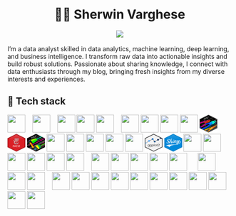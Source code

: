 <h1 align="center">🏄‍♂️ Sherwin Varghese</h1>
<p align="center">
  <a href="https://github.com/DenverCoder1/readme-typing-svg"><img src="https://readme-typing-svg.herokuapp.com?font=Time+New+Roman&color=cyan&size=25&center=true&vCenter=true&width=600&height=100&lines=The+Data+Guy..&hearts;++;Machine+Learning+Enthusiast..🚀;Data+Analytics..🔍;Business+Analytics..📊;Business+Intelligence..📈;Love+to+learn+new+stuffs..<3"></a>
 
I’m a data analyst skilled in data analytics, machine learning, deep learning, and business intelligence. I transform raw data into actionable insights and build robust solutions. Passionate about sharing knowledge, I connect with data enthusiasts through my blog, bringing fresh insights from my diverse interests and experiences.

## 🔧 Tech stack

[<img height="40" width="40" src="https://cdn.simpleicons.org/python">](https://www.python.org/) &nbsp;&nbsp;
[<img height="40" width="40" src="https://cdn.simpleicons.org/cplusplus">](https://www.python.org/) &nbsp;&nbsp;
[<img height="40" width="40" src="https://cdn.simpleicons.org/html5">](https://www.linux.org/)
[<img height="40" width="40" src="https://cdn.simpleicons.org/javascript">](https://www.linux.org/)
[<img height="40" width="40" src="https://cdn.simpleicons.org/r">](https://www.python.org/) &nbsp;&nbsp;
[<img height="40" width="40" src="https://cdn.simpleicons.org/pandas">](https://pandas.pydata.org/)
[<img height="40" width="40" src="https://cdn.simpleicons.org/polars">](https://www.pola.rs/)
[<img height="40" width="40" src="https://cdn.simpleicons.org/duckdb">](https://pypi.org/)
[<img height="40" width="40" src="https://cdn.simpleicons.org/numpy">](https://numpy.org/)
<img height="40" width="40" src="https://github.com/rstudio/hex-stickers/blob/main/SVG/dplyr.svg">
<img height="40" width="40" src="https://github.com/rstudio/hex-stickers/blob/main/SVG/rvest.svg">
<img height="40" width="40" src="https://github.com/rstudio/hex-stickers/blob/main/SVG/tidyr.svg">
[<img height="40" width="40" src="https://cdn.simpleicons.org/scikitlearn">](https://scikit-learn.org/stable/)
[<img height="40" width="40" src="https://cdn.simpleicons.org/openstreetmap">](https://docs.pydantic.dev/latest/)
[<img height="40" width="40" src="https://cdn.simpleicons.org/flask">](https://fastapi.tiangolo.com/)
[<img height="40" width="40" src="https://cdn.simpleicons.org/streamlit">](https://fastapi.tiangolo.com/)
[<img height="40" width="40" src="https://cdn.simpleicons.org/plotly">](https://plotly.com/python/)
<img height="40" width="40" src="https://github.com/rstudio/hex-stickers/blob/main/SVG/ggplot2.svg">
<img height="40" width="40" src="https://github.com/rstudio/hex-stickers/blob/main/SVG/shiny.svg">
[<img height="40" width="40" src="https://cdn.simpleicons.org/pytest">](https://docs.pytest.org/)
[<img height="40" width="40" src="https://cdn.simpleicons.org/materialformkdocs">](https://pytorch.org/)
[<img height="40" width="40" src="https://cdn.simpleicons.org/quarto">](https://pypi.org/)
[<img height="40" width="40" src="https://cdn.simpleicons.org/poetry">](https://pypi.org/)
[<img height="40" width="40" src="https://cdn.simpleicons.org/pytorch">](https://pypi.org/)
[<img height="40" width="40" src="https://cdn.simpleicons.org/tensorflow">](https://www.rust-lang.org/) &nbsp;&nbsp;
[<img height="40" width="40" src="https://cdn.simpleicons.org/keras">](https://beta.ruff.rs/docs/)
[<img height="40" width="40" src="https://cdn.simpleicons.org/opencv">](https://fastapi.tiangolo.com/)
[<img height="40" width="40" src="https://cdn.simpleicons.org/postgresql">](https://www.postgresql.org/)
[<img height="40" width="40" src="https://cdn.simpleicons.org/sqlite">](https://www.sqlite.org/index.html)
[<img height="40" width="40" src="https://cdn.simpleicons.org/mysql">](https://prestodb.io/) &nbsp;&nbsp;&nbsp;&nbsp;
[<img height="40" width="40" src="https://cdn.simpleicons.org/googlebigquery">](https://scipy.org/)
[<img height="40" width="40" src="https://cdn.simpleicons.org/snowflake">](https://code.visualstudio.com/docs) 
[<img height="40" width="40" src="https://cdn.simpleicons.org/mongodb">](https://kubernetes.io/) &nbsp;&nbsp;
[<img height="40" width="40" src="https://cdn.simpleicons.org/docker">](https://docs.docker.com/) 
[<img height="40" width="40" src="https://cdn.simpleicons.org/ruff">](https://beta.ruff.rs/docs/)
[<img height="40" width="40" src="https://cdn.simpleicons.org/yaml">](https://pypi.org/)
[<img height="40" width="40" src="https://cdn.simpleicons.org/googlesheets">](https://scipy.org/)
[<img height="40" width="40" src="https://cdn.simpleicons.org/linux">](https://www.linux.org/)
[<img height="40" width="40" src="https://cdn.simpleicons.org/git">](https://pypi.org/)
[<img height="40" width="40" src="https://cdn.simpleicons.org/gnubash">](https://pypi.org/)
[<img height="40" width="40" src="https://cdn.simpleicons.org/githubactions">](https://pypi.org/)
[<img height="40" width="40" src="https://cdn.simpleicons.org/readthedocs">](https://pypi.org/)
[<img height="40" width="40" src="https://cdn.simpleicons.org/jupyter">](https://pypi.org/)
[<img height="40" width="40" src="https://cdn.simpleicons.org/looker">](https://pypi.org/)


